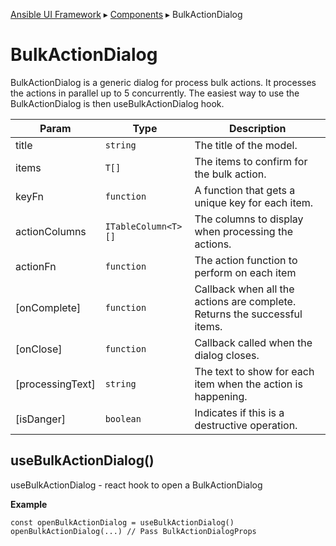 [Ansible UI Framework](Framework.md) ▸ [Components](Components.md) ▸ BulkActionDialog

# BulkActionDialog

BulkActionDialog is a generic dialog for process bulk actions.
It processes the actions in parallel up to 5 concurrently.
The easiest way to use the BulkActionDialog is then useBulkActionDialog hook.

| Param            | Type                | Description                                                               |
| ---------------- | ------------------- | ------------------------------------------------------------------------- |
| title            | `string`            | The title of the model.                                                   |
| items            | `T[]`               | The items to confirm for the bulk action.                                 |
| keyFn            | `function`          | A function that gets a unique key for each item.                          |
| actionColumns    | `ITableColumn<T>[]` | The columns to display when processing the actions.                       |
| actionFn         | `function`          | The action function to perform on each item                               |
| [onComplete]     | `function`          | Callback when all the actions are complete. Returns the successful items. |
| [onClose]        | `function`          | Callback called when the dialog closes.                                   |
| [processingText] | `string`            | The text to show for each item when the action is happening.              |
| [isDanger]       | `boolean`           | Indicates if this is a destructive operation.                             |

## useBulkActionDialog()

useBulkActionDialog - react hook to open a BulkActionDialog

**Example**

```tsx
const openBulkActionDialog = useBulkActionDialog()
openBulkActionDialog(...) // Pass BulkActionDialogProps
```

